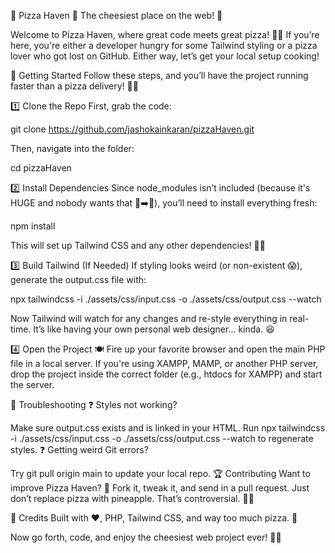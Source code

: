 🍕 Pizza Haven 🍕
The cheesiest place on the web! 🧀

Welcome to Pizza Haven, where great code meets great pizza! 🍕🔥 If you’re here, you're either a developer hungry for some Tailwind styling or a pizza lover who got lost on GitHub. Either way, let’s get your local setup cooking!

🚀 Getting Started
Follow these steps, and you’ll have the project running faster than a pizza delivery! 🚗💨

1️⃣ Clone the Repo
First, grab the code:

git clone https://github.com/jashokainkaran/pizzaHaven.git

Then, navigate into the folder:

cd pizzaHaven


2️⃣ Install Dependencies
Since node_modules isn’t included (because it's HUGE and nobody wants that 🍕➡️🐘), you’ll need to install everything fresh:

npm install

This will set up Tailwind CSS and any other dependencies! 🎨✨

3️⃣ Build Tailwind (If Needed)
If styling looks weird (or non-existent 😱), generate the output.css file with:

npx tailwindcss -i ./assets/css/input.css -o ./assets/css/output.css --watch

Now Tailwind will watch for any changes and re-style everything in real-time. It’s like having your own personal web designer… kinda. 😆

4️⃣ Open the Project 🍽️
Fire up your favorite browser and open the main PHP file in a local server. If you're using XAMPP, MAMP, or another PHP server, drop the project inside the correct folder (e.g., htdocs for XAMPP) and start the server.

🎯 Troubleshooting
❓ Styles not working?

Make sure output.css exists and is linked in your HTML.
Run npx tailwindcss -i ./assets/css/input.css -o ./assets/css/output.css --watch to regenerate styles.
❓ Getting weird Git errors?

Try git pull origin main to update your local repo.
🏆 Contributing
Want to improve Pizza Haven? 🍕 Fork it, tweak it, and send in a pull request. Just don’t replace pizza with pineapple. That’s controversial. 🍍🚫

🤝 Credits
Built with ❤️, PHP, Tailwind CSS, and way too much pizza. 🍕

Now go forth, code, and enjoy the cheesiest web project ever! 🚀🔥
